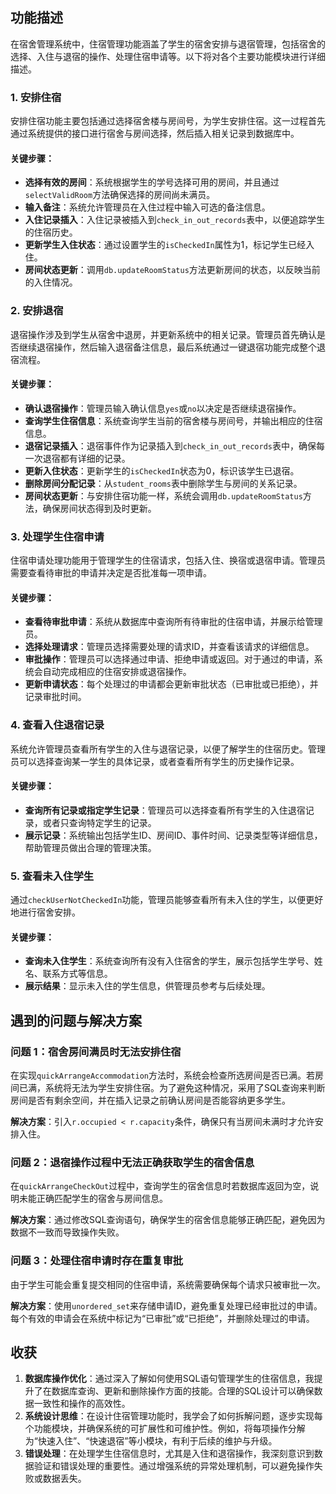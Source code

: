 

## 功能描述

在宿舍管理系统中，住宿管理功能涵盖了学生的宿舍安排与退宿管理，包括宿舍的选择、入住与退宿的操作、处理住宿申请等。以下将对各个主要功能模块进行详细描述。

### 1. 安排住宿

安排住宿功能主要包括通过选择宿舍楼与房间号，为学生安排住宿。这一过程首先通过系统提供的接口进行宿舍与房间选择，然后插入相关记录到数据库中。

#### 关键步骤：

- **选择有效的房间**：系统根据学生的学号选择可用的房间，并且通过`selectValidRoom`方法确保选择的房间尚未满员。
- **输入备注**：系统允许管理员在入住过程中输入可选的备注信息。
- **入住记录插入**：入住记录被插入到`check_in_out_records`表中，以便追踪学生的住宿历史。
- **更新学生入住状态**：通过设置学生的`isCheckedIn`属性为1，标记学生已经入住。
- **房间状态更新**：调用`db.updateRoomStatus`方法更新房间的状态，以反映当前的入住情况。

### 2. 安排退宿

退宿操作涉及到学生从宿舍中退房，并更新系统中的相关记录。管理员首先确认是否继续退宿操作，然后输入退宿备注信息，最后系统通过一键退宿功能完成整个退宿流程。

#### 关键步骤：

- **确认退宿操作**：管理员输入确认信息`yes`或`no`以决定是否继续退宿操作。
- **查询学生住宿信息**：系统查询学生当前的宿舍楼与房间号，并输出相应的住宿信息。
- **退宿记录插入**：退宿事件作为记录插入到`check_in_out_records`表中，确保每一次退宿都有详细的记录。
- **更新入住状态**：更新学生的`isCheckedIn`状态为0，标识该学生已退宿。
- **删除房间分配记录**：从`student_rooms`表中删除学生与房间的关系记录。
- **房间状态更新**：与安排住宿功能一样，系统会调用`db.updateRoomStatus`方法，确保房间状态得到及时更新。

### 3. 处理学生住宿申请

住宿申请处理功能用于管理学生的住宿请求，包括入住、换宿或退宿申请。管理员需要查看待审批的申请并决定是否批准每一项申请。

#### 关键步骤：

- **查看待审批申请**：系统从数据库中查询所有待审批的住宿申请，并展示给管理员。
- **选择处理请求**：管理员选择需要处理的请求ID，并查看该请求的详细信息。
- **审批操作**：管理员可以选择通过申请、拒绝申请或返回。对于通过的申请，系统会自动完成相应的住宿安排或退宿操作。
- **更新申请状态**：每个处理过的申请都会更新审批状态（已审批或已拒绝），并记录审批时间。

### 4. 查看入住退宿记录

系统允许管理员查看所有学生的入住与退宿记录，以便了解学生的住宿历史。管理员可以选择查询某一学生的具体记录，或者查看所有学生的历史操作记录。

#### 关键步骤：

- **查询所有记录或指定学生记录**：管理员可以选择查看所有学生的入住退宿记录，或者只查询特定学生的记录。
- **展示记录**：系统输出包括学生ID、房间ID、事件时间、记录类型等详细信息，帮助管理员做出合理的管理决策。

### 5. 查看未入住学生

通过`checkUserNotCheckedIn`功能，管理员能够查看所有未入住的学生，以便更好地进行宿舍安排。

#### 关键步骤：

- **查询未入住学生**：系统查询所有没有入住宿舍的学生，展示包括学生学号、姓名、联系方式等信息。
- **展示结果**：显示未入住的学生信息，供管理员参考与后续处理。

## 遇到的问题与解决方案

### 问题 1：宿舍房间满员时无法安排住宿

在实现`quickArrangeAccommodation`方法时，系统会检查所选房间是否已满。若房间已满，系统将无法为学生安排住宿。为了避免这种情况，采用了SQL查询来判断房间是否有剩余空间，并在插入记录之前确认房间是否能容纳更多学生。

**解决方案**：引入`r.occupied < r.capacity`条件，确保只有当房间未满时才允许安排入住。

### 问题 2：退宿操作过程中无法正确获取学生的宿舍信息

在`quickArrangeCheckOut`过程中，查询学生的宿舍信息时若数据库返回为空，说明未能正确匹配学生的宿舍与房间信息。

**解决方案**：通过修改SQL查询语句，确保学生的宿舍信息能够正确匹配，避免因为数据不一致而导致操作失败。

### 问题 3：处理住宿申请时存在重复审批

由于学生可能会重复提交相同的住宿申请，系统需要确保每个请求只被审批一次。

**解决方案**：使用`unordered_set`来存储申请ID，避免重复处理已经审批过的申请。每个有效的申请会在系统中标记为“已审批”或“已拒绝”，并删除处理过的申请。

## 收获

1. **数据库操作优化**：通过深入了解如何使用SQL语句管理学生的住宿信息，我提升了在数据库查询、更新和删除操作方面的技能。合理的SQL设计可以确保数据一致性和操作的高效性。
2. **系统设计思维**：在设计住宿管理功能时，我学会了如何拆解问题，逐步实现每个功能模块，并确保系统的可扩展性和可维护性。例如，将每项操作分解为“快速入住”、“快速退宿”等小模块，有利于后续的维护与升级。
3. **错误处理**：在处理学生住宿信息时，尤其是入住和退宿操作，我深刻意识到数据验证和错误处理的重要性。通过增强系统的异常处理机制，可以避免操作失败或数据丢失。


